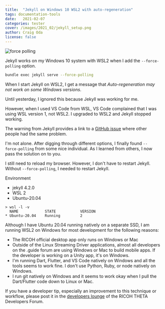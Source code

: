 ```yaml
---
title:  "Jekyll on Windows 10 WSL2 with auto-regeneration"
tags: documentation-tools
date:   2021-02-07
categories: tester
cover: /images/2021_02/jekyll_setup.png
author: Craig Oda
license: false
---
```


![force polling](/webapi/images/2021_02/jekyll_setup.png)

Jekyll works on my Windows 10 system with WSL2 when I add the
`--force-polling` option.

```bash
bundle exec jekyll serve --force-polling
```

When I start Jekyll on WSL2, I get a message that
_Auto-regeneration may not work on some Windows versions_.

Until yesterday, I ignored this because Jekyll was working for me.

However, when I used VS Code from WSL, VS Code complained that I was
using WSL version 1, not WSL2.  I upgraded to WSL2 and Jekyll stopped
working.

The warning from Jekyll provides a link to a
[GitHub issue](https://github.com/Microsoft/BashOnWindows/issues/216) where
other people had the same problem.

I'm not alone.  After digging through different options, I finally found
`--force-polling` from some nice individual.  As I learned from others,
I now pass the solution on to you.

I still need to reload my browser.  However, I don't have to restart Jekyll.
Without `--force-polling`, I needed to restart Jekyll. 

Environment

* jekyll 4.2.0
* WSL 2
* Ubuntu-20.04

```shell
> wsl -l -v
  NAME            STATE           VERSION
* Ubuntu-20.04    Running         2
```

Although I have Ubuntu 20.04 running natively on a separate SSD, I am
running WSL2 on Windows for most development for the following reasons:

* The RICOH official desktop app only runs on Windows or Mac
* Outside of the Linux Streaming Driver applications, almost all developers
on the .guide forum are using Windows or Mac to build mobile apps.  If the
developer is working on a Unity app, it's on Windows.
* I'm running Dart, Flutter, and VS Code natively on Windows and all the tools
seems to work fine. I don't use Python, Ruby, or node natively on Windows.
* I run git natively on Windows and it seems to work okay when I pull
the Dart/Flutter code down to Linux or Mac.

If you have a developer tip, especially an improvement to this technique
or workflow,
please post it in the
[developers lounge](https://community.theta360.guide/c/theta-api-usage/dev-lounge/27) of
the RICOH THETA Developers Forum.
